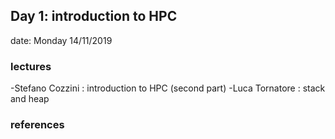 ## Day 1: introduction to HPC 

date: Monday 14/11/2019

### lectures
   -Stefano Cozzini : introduction to HPC (second part)
   -Luca Tornatore  : stack and heap

### references

